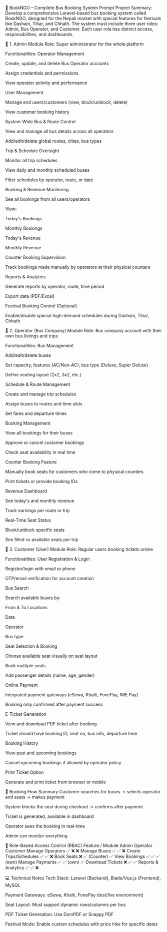 🚌 BookNGO – Complete Bus Booking System Prompt
Project Summary:
Develop a comprehensive Laravel-based bus booking system called BookNGO, designed for the Nepali market with special features for festivals like Dashain, Tihar, and Chhath. The system must include three user roles: Admin, Bus Operator, and Customer. Each user role has distinct access, responsibilities, and dashboards.

👤 1. Admin Module
Role:
Super administrator for the whole platform

Functionalities:
Operator Management

Create, update, and delete Bus Operator accounts

Assign credentials and permissions

View operator activity and performance

User Management

Manage end users/customers (view, block/unblock, delete)

View customer booking history

System-Wide Bus & Route Control

View and manage all bus details across all operators

Add/edit/delete global routes, cities, bus types

Trip & Schedule Oversight

Monitor all trip schedules

View daily and monthly scheduled buses

Filter schedules by operator, route, or date

Booking & Revenue Monitoring

See all bookings from all users/operators

View:

Today's Bookings

Monthly Bookings

Today's Revenue

Monthly Revenue

Counter Booking Supervision

Track bookings made manually by operators at their physical counters

Reports & Analytics

Generate reports by operator, route, time period

Export data (PDF/Excel)

Festival Booking Control (Optional)

Enable/disable special high-demand schedules during Dashain, Tihar, Chhath

🏢 2. Operator (Bus Company) Module
Role:
Bus company account with their own bus listings and trips

Functionalities:
Bus Management

Add/edit/delete buses

Set capacity, features (AC/Non-AC), bus type (Deluxe, Super Deluxe)

Define seating layout (2x2, 3x2, etc.)

Schedule & Route Management

Create and manage trip schedules

Assign buses to routes and time slots

Set fares and departure times

Booking Management

View all bookings for their buses

Approve or cancel customer bookings

Check seat availability in real time

Counter Booking Feature

Manually book seats for customers who come to physical counters

Print tickets or provide booking IDs

Revenue Dashboard

See today's and monthly revenue

Track earnings per route or trip

Real-Time Seat Status

Block/unblock specific seats

See filled vs available seats per trip

👥 3. Customer (User) Module
Role:
Regular users booking tickets online

Functionalities:
User Registration & Login

Register/login with email or phone

OTP/email verification for account creation

Bus Search

Search available buses by:

From & To Locations

Date

Operator

Bus type

Seat Selection & Booking

Choose available seat visually on seat layout

Book multiple seats

Add passenger details (name, age, gender)

Online Payment

Integrated payment gateways (eSewa, Khalti, FonePay, IME Pay)

Booking only confirmed after payment success

E-Ticket Generation

View and download PDF ticket after booking

Ticket should have booking ID, seat no, bus info, departure time

Booking History

View past and upcoming bookings

Cancel upcoming bookings if allowed by operator policy

Print Ticket Option

Generate and print ticket from browser or mobile

🔁 Booking Flow Summary
Customer searches for buses → selects operator and seats → makes payment

System blocks the seat during checkout → confirms after payment

Ticket is generated, available in dashboard

Operator sees the booking in real-time

Admin can monitor everything

🔐 Role-Based Access Control (RBAC)
Feature / Module	Admin	Operator	Customer
Manage Operators	✅	❌	❌
Manage Buses	✅	✅	❌
Create Trips/Schedules	✅	✅	❌
Book Seats	❌	✅ (Counter)	✅
View Bookings	✅	✅	✅ (own)
Manage Payments	✅	✅ (own)	✅
Download Tickets	❌	✅	✅
Reports & Analytics	✅	✅	❌

💻 Technical Notes
Tech Stack: Laravel (Backend), Blade/Vue.js (Frontend), MySQL

Payment Gateways: eSewa, Khalti, FonePay (test/live environment)

Seat Layout: Must support dynamic rows/columns per bus

PDF Ticket Generation: Use DomPDF or Snappy PDF

Festival Mode: Enable custom schedules with price hike for specific dates

